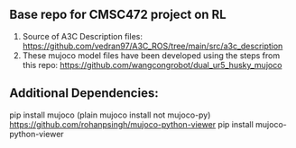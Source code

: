 ## Base repo for CMSC472 project on RL

1. Source of A3C Description files:  https://github.com/vedran97/A3C_ROS/tree/main/src/a3c_description
2. These mujoco model files have been developed using the steps from this repo: https://github.com/wangcongrobot/dual_ur5_husky_mujoco

## Additional Dependencies:
pip install mujoco (plain mujoco install not mujoco-py)
https://github.com/rohanpsingh/mujoco-python-viewer
pip install mujoco-python-viewer


